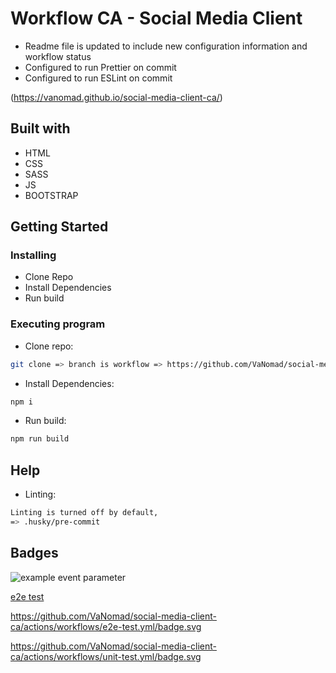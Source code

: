 # Workflow CA - Social Media Client

- Readme file is updated to include new configuration information and workflow status
- Configured to run Prettier on commit
- Configured to run ESLint on commit

(https://vanomad.github.io/social-media-client-ca/)

## Built with
- HTML
- CSS
- SASS
- JS
- BOOTSTRAP

## Getting Started

### Installing

* Clone Repo
* Install Dependencies
* Run build

### Executing program

* Clone repo:
```bash
git clone => branch is workflow => https://github.com/VaNomad/social-media-client-ca.git
```
* Install Dependencies:
```bash
npm i
```
* Run build:
```bash
npm run build
```

## Help
* Linting:
```bash
Linting is turned off by default,
=> .husky/pre-commit
```


## Badges
![example event parameter](https://github.com/github/docs/actions/workflows/main.yml/badge.svg?event=push)


[e2e test](https://github.com/VaNomad/social-media-client-ca/actions/workflows/e2e-test.yml/badge.svg)


https://github.com/VaNomad/social-media-client-ca/actions/workflows/e2e-test.yml/badge.svg

https://github.com/VaNomad/social-media-client-ca/actions/workflows/unit-test.yml/badge.svg
